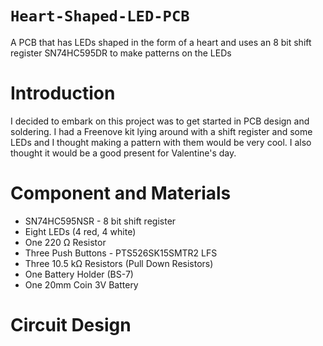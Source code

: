 # `Heart-Shaped-LED-PCB`
A PCB that has LEDs shaped in the form of a heart and uses an 8 bit shift register SN74HC595DR to make patterns on the LEDs

# Introduction
I decided to embark on this project was to get started in PCB design and soldering. I had a Freenove kit lying around with a shift register and some LEDs and I thought making a pattern with them would be very cool. I also thought it would be a good present for Valentine's day.

# Component and Materials
- SN74HC595NSR - 8 bit shift register
- Eight LEDs (4 red, 4 white)
- One 220 Ω Resistor
- Three Push Buttons - PTS526SK15SMTR2 LFS
- Three 10.5 kΩ Resistors (Pull Down Resistors)
- One Battery Holder (BS-7)
- One 20mm Coin 3V Battery

# Circuit Design
